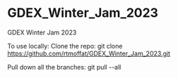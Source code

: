 # GDEX_Winter_Jam_2023
GDEX Winter Jam 2023

To use locally:
Clone the repo:
git clone https://github.com/rtmoffat/GDEX_Winter_Jam_2023.git

Pull down all the branches:
git pull --all
